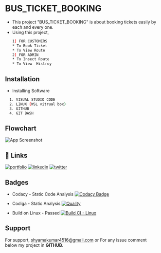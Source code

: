 
# BUS_TICKET_BOOKING

* This project "BUS_TICKET_BOOKING" is about booking tickets easily by each and every one.
* Using this project,
    ```bash
    1) FOR CUSTOMERS
    * To Book Ticket 
    * To View Route
    2) FOR ADMIN
    * To Insect Route
    * To View  Histroy
    ```
## Installation

* Installing Software
```bash
  1. VISUAL STUDIO CODE
  2. LINUX (WSL vitrual box)
  3. GITHUB
  4. GIT BASH 
```
    
## Flowchart

![App Screenshot](https://images.unsplash.com/photo-1648881362077-dd4201709dcc?ixlib=rb-1.2.1&ixid=MnwxMjA3fDB8MHxwcm9maWxlLXBhZ2V8MXx8fGVufDB8fHx8&auto=format&fit=crop&w=500&q=60)


## 🔗 Links
[![portfolio](https://img.shields.io/badge/my_portfolio-000?style=for-the-badge&logo=ko-fi&logoColor=white)](https://github.com/Shyam2526)
[![linkedin](https://img.shields.io/badge/linkedin-0A66C2?style=for-the-badge&logo=linkedin&logoColor=white)](https://www.linkedin.com/in/shyamkumar-r-647786201/)
[![twitter](https://img.shields.io/badge/twitter-1DA1F2?style=for-the-badge&logo=twitter&logoColor=white)](https://twitter.com/shyamkumar2526)


## Badges 
* Codacy - Static Code Analysis
[![Codacy Badge](https://app.codacy.com/project/badge/Grade/b258b90529834e13be4eaa38b5c96d60)](https://app.codacy.com/gh/Shyam2526/M1_Bus_Ticket_Booking/dashboard)

* Codiga - Static Analysis
[![Quality](https://api.codiga.io/project/32077/score/svg)](https://app.codiga.io/project/32222/dashboard)

* Build on Linux - Passed [![Build CI - Linux](https://github.com/Shyam2526/M1_Bus_Ticket_Booking/actions/workflows/c-cpp.yml/badge.svg)](https://github.com/Shyam2526/M1_Bus_Ticket_Booking/actions/workflows/c-cpp.yml)
## Support

For support, shyamakumar4516@gmail.com or For any issue comment below my project in __GITHUB__.


